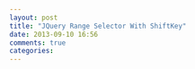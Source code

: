 ```yaml
---
layout: post
title: "JQuery Range Selector With ShiftKey"
date: 2013-09-10 16:56
comments: true
categories: 
---
```

